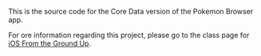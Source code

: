 This is the source code for the Core Data version of the Pokemon Browser app.

For ore information regarding this project, please go to the class page for [iOS From the Ground Up](http://www.reddit.com/r/iosfromthegroundup/).